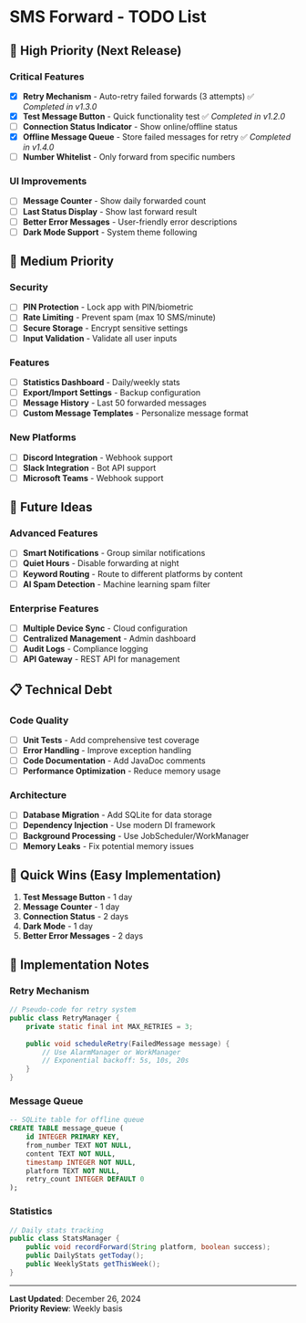 # SMS Forward - TODO List

## 🚨 **High Priority (Next Release)**

### Critical Features

- [x] **Retry Mechanism** - Auto-retry failed forwards (3 attempts) ✅ *Completed in v1.3.0*
- [x] **Test Message Button** - Quick functionality test ✅ *Completed in v1.2.0*
- [ ] **Connection Status Indicator** - Show online/offline status
- [x] **Offline Message Queue** - Store failed messages for retry ✅ *Completed in v1.4.0*
- [ ] **Number Whitelist** - Only forward from specific numbers

### UI Improvements

- [ ] **Message Counter** - Show daily forwarded count
- [ ] **Last Status Display** - Show last forward result
- [ ] **Better Error Messages** - User-friendly error descriptions
- [ ] **Dark Mode Support** - System theme following

## 🔧 **Medium Priority**

### Security

- [ ] **PIN Protection** - Lock app with PIN/biometric
- [ ] **Rate Limiting** - Prevent spam (max 10 SMS/minute)
- [ ] **Secure Storage** - Encrypt sensitive settings
- [ ] **Input Validation** - Validate all user inputs

### Features

- [ ] **Statistics Dashboard** - Daily/weekly stats
- [ ] **Export/Import Settings** - Backup configuration
- [ ] **Message History** - Last 50 forwarded messages
- [ ] **Custom Message Templates** - Personalize message format

### New Platforms

- [ ] **Discord Integration** - Webhook support
- [ ] **Slack Integration** - Bot API support
- [ ] **Microsoft Teams** - Webhook support

## 🌟 **Future Ideas**

### Advanced Features

- [ ] **Smart Notifications** - Group similar notifications
- [ ] **Quiet Hours** - Disable forwarding at night
- [ ] **Keyword Routing** - Route to different platforms by content
- [ ] **AI Spam Detection** - Machine learning spam filter

### Enterprise Features

- [ ] **Multiple Device Sync** - Cloud configuration
- [ ] **Centralized Management** - Admin dashboard
- [ ] **Audit Logs** - Compliance logging
- [ ] **API Gateway** - REST API for management

## 📋 **Technical Debt**

### Code Quality

- [ ] **Unit Tests** - Add comprehensive test coverage
- [ ] **Error Handling** - Improve exception handling
- [ ] **Code Documentation** - Add JavaDoc comments
- [ ] **Performance Optimization** - Reduce memory usage

### Architecture

- [ ] **Database Migration** - Add SQLite for data storage
- [ ] **Dependency Injection** - Use modern DI framework
- [ ] **Background Processing** - Use JobScheduler/WorkManager
- [ ] **Memory Leaks** - Fix potential memory issues

## 🚀 **Quick Wins (Easy Implementation)**

1. **Test Message Button** - 1 day
2. **Message Counter** - 1 day  
3. **Connection Status** - 2 days
4. **Dark Mode** - 1 day
5. **Better Error Messages** - 2 days

## 📝 **Implementation Notes**

### Retry Mechanism

```java
// Pseudo-code for retry system
public class RetryManager {
    private static final int MAX_RETRIES = 3;
    
    public void scheduleRetry(FailedMessage message) {
        // Use AlarmManager or WorkManager
        // Exponential backoff: 5s, 10s, 20s
    }
}
```

### Message Queue

```sql
-- SQLite table for offline queue
CREATE TABLE message_queue (
    id INTEGER PRIMARY KEY,
    from_number TEXT NOT NULL,
    content TEXT NOT NULL,
    timestamp INTEGER NOT NULL,
    platform TEXT NOT NULL,
    retry_count INTEGER DEFAULT 0
);
```

### Statistics

```java
// Daily stats tracking
public class StatsManager {
    public void recordForward(String platform, boolean success);
    public DailyStats getToday();
    public WeeklyStats getThisWeek();
}
```

---

**Last Updated**: December 26, 2024  
**Priority Review**: Weekly basis
